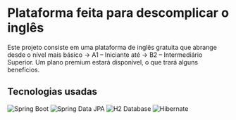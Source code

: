 # Plataforma feita para descomplicar o inglês

Este projeto consiste em uma plataforma de inglês gratuita que abrange desde o nível mais básico -> A1 – Iniciante até -> B2 – Intermediário Superior. Um plano premium estará disponível, o que trará alguns benefícios.

## Tecnologias usadas

![Spring Boot](https://img.shields.io/badge/Spring_Boot-6DB33F?style=for-the-badge&logo=spring-boot&logoColor=white)
![Spring Data JPA](https://img.shields.io/badge/Spring_Data_JPA-6DB33F?style=for-the-badge&logo=spring&logoColor=white)
![H2 Database](https://img.shields.io/badge/H2-006699?style=for-the-badge&logo=h2&logoColor=white)
![Hibernate](https://img.shields.io/badge/Hibernate-59666C?style=for-the-badge&logo=hibernate&logoColor=white)
